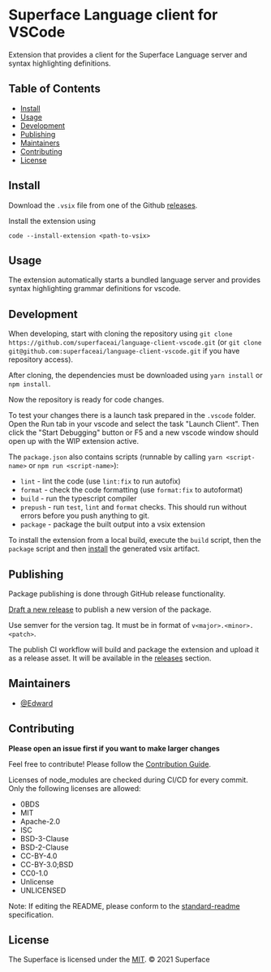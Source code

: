 # Superface Language client for VSCode

Extension that provides a client for the Superface Language server and syntax highlighting definitions.

## Table of Contents

- [Install](#install)
- [Usage](#usage)
- [Development](#development)
- [Publishing](#publishing)
- [Maintainers](#maintainers)
- [Contributing](#contributing)
- [License](#license)

## Install

Download the `.vsix` file from one of the Github [releases](https://github.com/superfaceai/language-client-vscode/releases).

Install the extension using

```shell
code --install-extension <path-to-vsix>
```

## Usage

The extension automatically starts a bundled language server and provides syntax highlighting grammar definitions for vscode.

## Development

When developing, start with cloning the repository using `git clone https://github.com/superfaceai/language-client-vscode.git` (or `git clone git@github.com:superfaceai/language-client-vscode.git` if you have repository access).

After cloning, the dependencies must be downloaded using `yarn install` or `npm install`.

Now the repository is ready for code changes.

To test your changes there is a launch task prepared in the `.vscode` folder. Open the Run tab in your vscode and select the task "Launch Client". Then click the "Start Debugging" button or F5 and a new vscode window should open up with the WIP extension active.

The `package.json` also contains scripts (runnable by calling `yarn <script-name>` or `npm run <script-name>`):
- `lint` - lint the code (use `lint:fix` to run autofix)
- `format` - check the code formatting (use `format:fix` to autoformat)
- `build` - run the typescript compiler
- `prepush` - run `test`, `lint` and `format` checks. This should run without errors before you push anything to git.
- `package` - package the built output into a vsix extension

To install the extension from a local build, execute the `build` script, then the `package` script and then [install](#install) the generated vsix artifact.

## Publishing

Package publishing is done through GitHub release functionality.

[Draft a new release](https://github.com/superfaceai/language-client-vscode/releases/new) to publish a new version of the package.

Use semver for the version tag. It must be in format of `v<major>.<minor>.<patch>`.

The publish CI workflow will build and package the extension and upload it as a release asset. It will be available in the [releases](https://github.com/superfaceai/language-client-vscode/releases) section.

## Maintainers

- [@Edward](https://github.com/TheEdward162)

## Contributing

**Please open an issue first if you want to make larger changes**

Feel free to contribute! Please follow the [Contribution Guide](CONTRIBUTION_GUIDE.md).

Licenses of node_modules are checked during CI/CD for every commit. Only the following licenses are allowed:

- 0BDS
- MIT
- Apache-2.0
- ISC
- BSD-3-Clause
- BSD-2-Clause
- CC-BY-4.0
- CC-BY-3.0;BSD
- CC0-1.0
- Unlicense
- UNLICENSED

Note: If editing the README, please conform to the [standard-readme](https://github.com/RichardLitt/standard-readme) specification.

## License

The Superface is licensed under the [MIT](LICENSE).
© 2021 Superface
